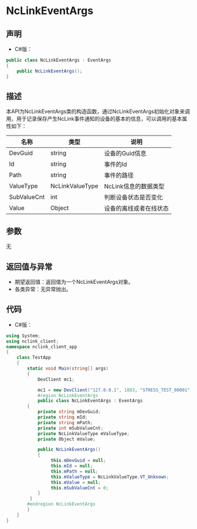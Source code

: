 # NcLinkEventArgs

## 声明

- C#版：

```c#
public class NcLinkEventArgs : EventArgs
{
    public NcLinkEventArgs();
}
```

## 描述

​        本API为NcLinkEventArgs类的构造函数，通过NcLinkEventArgs初始化对象来调用，用于记录保存产生NcLink事件通知的设备的基本的信息，可以调用的基本属性如下：

| 名称        | 类型            | 说明                   |
| ----------- | --------------- | ---------------------- |
| DevGuid     | string          | 设备的Guid信息         |
| Id          | string          | 事件的Id               |
| Path        | string          | 事件的路径             |
| ValueType   | NcLinkValueType | NcLink信息的数据类型   |
| SubValueCnt | int             | 判断设备状态是否变化   |
| Value       | Object          | 设备的离线或者在线状态 |

## 参数

无

## 返回值与异常

- 期望返回值：返回值为一个NcLinkEventArgs对象。
- 各类异常：无异常抛出。

## 代码

- C#版：

```c#
using System;
using nclink_client;
namespace nclink_client_app
{
    class TestApp
    {
        static void Main(string[] args)
        {
            DevClient mc1;

            mc1 = new DevClient("127.0.0.1", 1883, "STRESS_TEST_00001", false);
            #region NcLinkEventArgs
            public class NcLinkEventArgs : EventArgs
        {
            private string mDevGuid;
        	private string mId;
        	private string mPath;
        	private int mSubValueCnt;
        	private NcLinkValueType mValueType;
        	private Object mValue;

        	public NcLinkEventArgs()
        	{
           		 this.mDevGuid = null;
           		 this.mId = null;
           		 this.mPath = null;
           		 this.mValueType = NcLinkValueType.VT_Unknown;
           		 this.mValue = null;
           		 this.mSubValueCnt = 0;
        	}
         }
        #endregion NcLinkEventArgs
        }
    }
}
```

